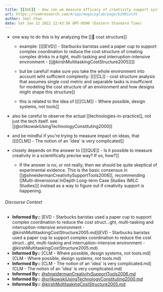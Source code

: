 ```yaml
---
title: [[QUE]] - How can we measure efficacy of creativity support systems?
url: https://roamresearch.com/#/app/megacoglab/page/b20N1zcXt
author: Joel Chan
date: Sat Jan 22 2022 22:43:56 GMT-0500 (Eastern Standard Time)
---
```


- one way to do this is by analyzing the [[🧱 cost structure]]

    - example: [[[[EVD]] - Starbucks baristas used a paper cup to support complex coordination to reduce the cost structure of creating complex drinks in a tight, multi-tasking and interruption-intensive environment - [[@kirshMultitaskingCostStructure2005]]]]

    - but be careful! make sure you take the whole environment into account wiht sufficient complexity: [[[[CL]] - cost structure analysis that assumes single cost metric and separable tasks is insufficient for modeling the cost structure of an environment and how designs might shape this structure]]

    - this is related to the idea of [[[[CLM]] - Where possible, design systems, not tools]]
- also be careful to observe the actual [[technologies-in-practice]], not just the tech itself. see [[@orlikowskiUsingTechnologyConstituting2000]]
- and be mindful if you're trying to measure impact on ideas, that [[[[CLM]] - The notion of an 'idea' is very complicated]]
- closely depends on the answer to [[[[QUE]] - Is it possible to measure creativity in a scientifically precise way? If so, how?]]

    - If the answer is no, or not really, then we should be quite skeptical of experimental evidence. This is the basic consensus in [[@shneidermanCreativitySupportTools2006]], recommending [[Multi-dimensional InDepth Long-term Case Studies (MILC Studies)]] instead as a way to figure out if creativity support is happening.

###### Discourse Context

- **Informed By::** [EVD - Starbucks baristas used a paper cup to support complex coordination to reduce the cost struct...ght, multi-tasking and interruption-intensive environment - @kirshMultitaskingCostStructure2005.md](EVD - Starbucks baristas used a paper cup to support complex coordination to reduce the cost struct...ght, multi-tasking and interruption-intensive environment - @kirshMultitaskingCostStructure2005.md)
- **Informed By::** [CLM - Where possible, design systems, not tools.md](CLM - Where possible, design systems, not tools.md)
- **Informed By::** [CLM - The notion of an 'idea' is very complicated.md](CLM - The notion of an 'idea' is very complicated.md)
- **Informed By::** [@shneidermanCreativitySupportTools2006.md](@shneidermanCreativitySupportTools2006.md)
- **Informed By::** [@orlikowskiUsingTechnologyConstituting2000.md](@orlikowskiUsingTechnologyConstituting2000.md)
- **Informed By::** [@kirshMultitaskingCostStructure2005.md](@kirshMultitaskingCostStructure2005.md)

